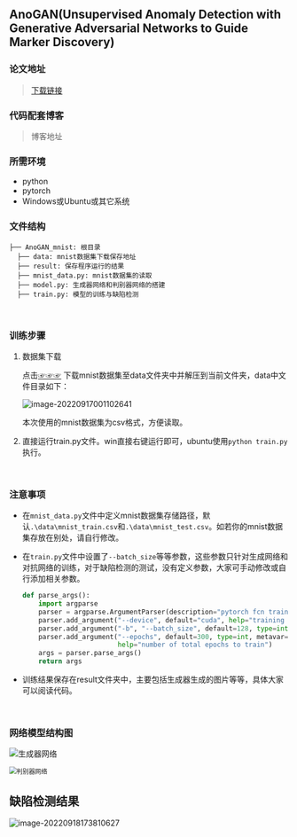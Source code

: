 ## AnoGAN(Unsupervised Anomaly Detection with Generative Adversarial Networks to Guide Marker Discovery)

### 论文地址

> [下载链接](https://arxiv.org/pdf/1703.05921.pdf)



### 代码配套博客

> 博客地址



### 所需环境

- python
- pytorch
- Windows或Ubuntu或其它系统





### 文件结构

```
├── AnoGAN_mnist: 根目录
  ├── data: mnist数据集下载保存地址  
  ├── result: 保存程序运行的结果
  ├── mnist_data.py: mnist数据集的读取
  ├── model.py: 生成器网络和判别器网络的搭建
  ├── train.py: 模型的训练与缺陷检测
```





&nbsp;

### 训练步骤

1. 数据集下载

   点击[☞☞☞](https://www.kaggle.com/datasets/oddrationale/mnist-in-csv) 下载mnist数据集至data文件夹中并解压到当前文件夹，data中文件目录如下：

   ![image-20220917001102641](https://tutouxiaosu.oss-cn-beijing.aliyuncs.com/img/img/image-20220917001102641.png)

   本次使用的mnist数据集为csv格式，方便读取。

2. 直接运行train.py文件。win直接右键运行即可，ubuntu使用`python train.py`执行。


&nbsp;
### 注意事项

- 在`mnist_data.py`文件中定义mnist数据集存储路径，默认`.\data\mnist_train.csv`和`.\data\mnist_test.csv`。如若你的mnist数据集存放在别处，请自行修改。

- 在`train.py`文件中设置了`--batch_size`等等参数，这些参数只针对生成网络和对抗网络的训练，对于缺陷检测的测试，没有定义参数，大家可手动修改或自行添加相关参数。

  ```python 
  def parse_args():
      import argparse
      parser = argparse.ArgumentParser(description="pytorch fcn training")
      parser.add_argument("--device", default="cuda", help="training device")
      parser.add_argument("-b", "--batch_size", default=128, type=int)
      parser.add_argument("--epochs", default=300, type=int, metavar="N",
                          help="number of total epochs to train")
      args = parser.parse_args()
      return args
  ```

- 训练结果保存在result文件夹中，主要包括生成器生成的图片等等，具体大家可以阅读代码。


&nbsp;


### 网络模型结构图

![生成器网络](https://tutouxiaosu.oss-cn-beijing.aliyuncs.com/img/img/%E7%94%9F%E6%88%90%E5%99%A8%E7%BD%91%E7%BB%9C.png#pic_center)

<img src="https://tutouxiaosu.oss-cn-beijing.aliyuncs.com/img/img/%E5%88%A4%E5%88%AB%E5%99%A8%E7%BD%91%E7%BB%9C.png" alt="判别器网络" style="zoom:80%;" />





## 缺陷检测结果

![image-20220918173810627](https://tutouxiaosu.oss-cn-beijing.aliyuncs.com/img/img/image-20220918173810627.png)
